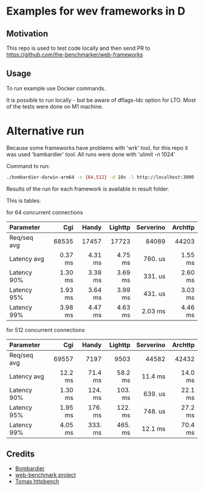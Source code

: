 # Examples for wev frameworks in D

## Motivation
This repo is used to test code locally and then send PR to https://github.com/the-benchmarker/web-frameworks

## Usage
To run example use Docker commands.

It is possible to run locally - but be aware of dflags-ldc option for LTO.
Most of the tests were done on M1 machine.

# Alternative run

Because some frameworks have problems with 'wrk' tool, for this repo it was used 'bambardier' tool.
All runs were done with 'ulimit -n 1024'

Command to run:
```sh
./bombardier-darwin-arm64 -c {64,512} -d 10s -l http://localhost:3000
```
Results of the run for each framework is available in result folder.

This is tables:

for 64 concurrent connections

|    Parameter |     Cgi |   Handy | Lighttp | Serverino | Archttp |
| :----------- | ------: | ------: | ------: | --------: | ------: |
|  Req/seq avg |  68535  |  17457  |  17723  |   84089   |  44203  |
|  Latency avg | 0.37 ms | 4.31 ms | 4.75 ms |  760. us  | 1.55 ms |
|  Latency 90% | 1.30 ms | 3.38 ms | 3.69 ms |  331. us  | 2.60 ms |
|  Latency 95% | 1.93 ms | 3.64 ms | 3.99 ms |  431. us  | 3.03 ms |
|  Latency 99% | 3.98 ms | 4.47 ms | 4.63 ms |  2.03 ms  | 4.46 ms |

for 512 concurrent connections

|    Parameter |     Cgi |   Handy | Lighttp | Serverino | Archttp |
| :----------- | ------: | ------: | ------: | --------: | ------: |
|  Req/seq avg |  69557  |   7197  |   9503  |   44582   |  42432  |
|  Latency avg | 12.2 ms | 71.4 ms | 58.2 ms |  11.4 ms  | 14.0 ms |
|  Latency 90% | 1.30 ms | 124. ms | 103. ms |  639. us  | 22.1 ms |
|  Latency 95% | 1.95 ms | 176. ms | 122. ms |  748. us  | 27.2 ms |
|  Latency 99% | 4.05 ms | 333. ms | 465. ms |  12.1 ms  | 70.4 ms |

## Credits
* [Bombardier](https://github.com/codesenberg/bombardier)
* [web-benchmark project](https://github.com/the-benchmarker/web-frameworks)
* [Tomas httpbench](https://github.com/tchaloupka/httpbench)
